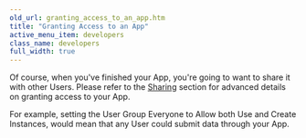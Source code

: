 ```yaml
---
old_url: granting_access_to_an_app.htm
title: "Granting Access to an App"
active_menu_item: developers
class_name: developers
full_width: true
---
```



Of course, when you've finished your App, you're going to want to share it with other Users. Please refer to the [Sharing](/developers/documentation/product-guide/the-console/sharing) section for advanced details on granting access to your App.

For example, setting the User Group Everyone to Allow both Use and Create Instances, would mean that any User could submit data through your App.

